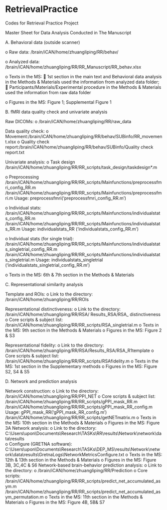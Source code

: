 # RetrievalPractice
Codes for Retrieval Practice Project


Master Sheet for Data Analysis Conducted in The Manuscript

A.	Behavioral data (outside scanner)

o	Raw data: /brain/iCAN/home/zhuangliping/RR/behav/

o	Analyzed data: /brain/iCAN/home/zhuangliping/RR/RR_Manuscript/RR_behav.xlsx

o	Texts in the MS: 
  	  1st section in the main text and Behavioral data analysis in the Methods & Materials used the information from analyzed data folder;
  	  Participants/Materials/Experimental procedure in the Methods & Materials used the information from raw data folder

o	Figures in the MS: Figure 1; Supplemental Figure 1 

B.  fMRI data quality check and univariate analysis

Raw DICOMs:
o	/brain/iCAN/home/zhuangliping/RR/raw_data

Data quality check:
o	Movement:/brain/iCAN/home/zhuangliping/RR/behav/SUBinfo/RR_movement.xlsx
o	Quality check report:/brain/iCAN/home/zhuangliping/RR/behav/SUBinfo/Quality check report.txt

Univariate analysis: 
o	Task design
/brain/iCAN/home/zhuangliping/RR/RR_scripts/task_design/taskdesign*.m

o	Preprocessing
  /brain/iCAN/home/zhuangliping/RR/RR_scripts/Mainfunctions/preprocessfmri_config_RR.m
  /brain/iCAN/home/zhuangliping/RR/RR_scripts/Mainfunctions/preprocessfmri.m
Usage: preprocessfmri(‘preprocessfmri_config_RR.m’)

o	Individual stats: 
  /brain/iCAN/home/zhuangliping/RR/RR_scripts/Mainfunctions/individualstats_config_RR.m
  /brain/iCAN/home/zhuangliping/RR/RR_scripts/Mainfunctions/individualstats_RR.m
Usage: individualstats_RR (‘individualstats_config_RR.m’)

o	Individual stats (for single trial):  
  /brain/iCAN/home/zhuangliping/RR/RR_scripts/Mainfunctions/individualstats_singletrial_config_RR.m
  /brain/iCAN/home/zhuangliping/RR/RR_scripts/Mainfunctions/individualstats_singletrial.m
Usage: individualstats_singletrial (‘individualstats_singletrial_config_RR.m’)

o	Texts in the MS: 6th & 7th section in the Methods & Materials


C.	Representational similarity analysis

Template and ROIs: 
o	Link to the directory: /brain/iCAN/home/zhuangliping/RR/ROIs

Representational distinctiveness:
o	Link to the directory: 
/brain/iCAN/home/zhuangliping/RR/RSA/ Results_RSA/RSA_ distinctiveness
o	Core scripts & subject list:
/brain/iCAN/home/zhuangliping/RR/RR_scripts/RSA_singletrial.m
o	Texts in the MS: 9th section in the Methods & Materials
o	Figures in the MS: Figure 2 & S3

Representational fidelity:
o	Link to the directory: /brain/iCAN/home/zhuangliping/RR/RSA/Results_RSA/RSA_R1template
o	Core scripts & subject list:
/brain/iCAN/home/zhuangliping/RR/RR_scripts/RSAfidelity.m
o	Texts in the MS: 1st section in the Supplementary methods
o	Figures in the MS: Figure S2, S4 & S5


D.	Network and prediction analysis

Network construction:
o	Link to the directory: 
/brain/iCAN/home/zhuangliping/RR/PPI_NET
o	Core scripts & subject list:
/brain/iCAN/home/zhuangliping/RR/RR_scripts/gPPI_mask_RR.m
/brain/iCAN/home/zhuangliping/RR/RR_scripts/gPPI_mask_RR_config.m
Usage: gPPI_mask_RR(‘gPPI_mask_RR_config.m’)
/brain/iCAN/home/zhuangliping/RR/RR_scripts/getNETmatrix.m
o	Texts in the MS: 10th section in the Methods & Materials
o	Figures in the MS: Figure 3A
Network analysis:
o	Link to the directory: 
C:\Users\upon\Documents\Research\TASKs\RR\results\Network\network\data\results\
o	Configure (GRETNA software):
C:\Users\upon\Documents\Research\TASKs\DEP_MS\results\Network\network\data\results\GretnaLogs\NetworkMetricsConfigure.txt
o	Texts in the MS: 12th & 13th section in the Methods & Materials
o	Figures in the MS: Figure 3B, 3C,4C & S6
Network-based brain-behavior prediction analysis:
o	Link to the directory: 
o	/brain/iCAN/home/zhuangliping/RR/Prediction
o	Core scripts:
/brain/iCAN/home/zhuangliping/RR/RR_scripts/predict_net_accumulated_asym.m
/brain/iCAN/home/zhuangliping/RR/RR_scripts/predict_net_accumulated_asym_permutation.m
o	Texts in the MS: 11th section in the Methods & Materials
o	Figures in the MS: Figure 4B, 5B& S7


